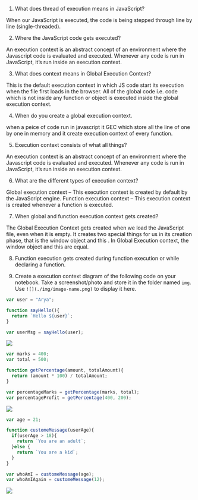 1. What does thread of execution means in JavaScript?

When our JavaScript is executed, the code is being stepped through line by line (single-threaded).

2. Where the JavaScript code gets executed?

An execution context is an abstract concept of an environment where the Javascript code is evaluated and executed. Whenever any code is run in JavaScript, it’s run inside an execution context.

3. What does context means in Global Execution Context?

This is the default execution context in which JS code start its execution when the file first loads in the browser. All of the global code i.e. code which is not inside any function or object is executed inside the global execution context.

4. When do you create a global execution context.

when a peice of code run in javascript it GEC which store all the line of one by one in memory and it create execution context of every function.

5. Execution context consists of what all things?
 
 An execution context is an abstract concept of an environment where the Javascript code is evaluated and executed. Whenever any code is run in JavaScript, it’s run inside an execution context.

6. What are the different types of execution context?

Global execution context – This execution context is created by default by the JavaScript engine. Function execution context – This execution context is created whenever a function is executed.

7. When global and function execution context gets created?

The Global Execution Context gets created when we load the JavaScript file, even when it is empty. It creates two special things for us in its creation phase, that is the window object and this . In Global Execution context, the window object and this are equal.

8. Function execution gets created during function execution or while declaring a function.


9. Create a execution context diagram of the following code on your notebook. Take a screenshot/photo and store it in the folder named `img`. Use `![](./img/image-name.png)` to display it here.



```js
var user = "Arya";

function sayHello(){
  return `Hello ${user}`;
}

var userMsg = sayHello(user);
```

<!-- Put your image here -->

![](./img/image-name.jpg)



```js
var marks = 400;
var total = 500;

function getPercentage(amount, totalAmount){
  return (amount * 100) / totalAmount;
}

var percentageMarks = getPercentage(marks, total);
var percentageProfit = getPercentage(400, 200);
```

<!-- Put your image here -->

![](./img/image-name.jpg)



```js
var age = 21;

function customeMessage(userAge){
  if(userAge > 18){
    return `You are an adult`;
  }else {
    return `You are a kid`;
  }
}

var whoAmI = customeMessage(age);
var whoAmIAgain = customeMessage(12);
```

<!-- Put your image here -->

![](./img/image-name.jpg)
